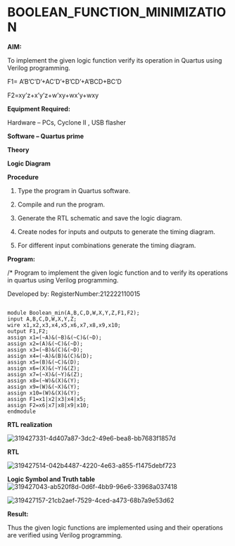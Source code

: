 # BOOLEAN_FUNCTION_MINIMIZATION

**AIM:**

To implement the given logic function verify its operation in Quartus using Verilog programming.

F1= A’B’C’D’+AC’D’+B’CD’+A’BCD+BC’D 

F2=xy’z+x’y’z+w’xy+wx’y+wxy

**Equipment Required:**

Hardware – PCs, Cyclone II , USB flasher

**Software – Quartus prime**

**Theory**

**Logic Diagram**

**Procedure**

1.	Type the program in Quartus software.

2.	Compile and run the program.

3.	Generate the RTL schematic and save the logic diagram.

4.	Create nodes for inputs and outputs to generate the timing diagram.

5.	For different input combinations generate the timing diagram.


**Program:**

/* Program to implement the given logic function and to verify its operations in quartus using Verilog programming. 

Developed by: RegisterNumber:212222110015

```

module Boolean_min(A,B,C,D,W,X,Y,Z,F1,F2);
input A,B,C,D,W,X,Y,Z;
wire x1,x2,x3,x4,x5,x6,x7,x8,x9,x10;
output F1,F2;
assign x1=(~A)&(~B)&(~C)&(~D);
assign x2=(A)&(~C)&(~D);
assign x3=(~B)&(C)&(~D);
assign x4=(~A)&(B)&(C)&(D);
assign x5=(B)&(~C)&(D);
assign x6=(X)&(~Y)&(Z);
assign x7=(~X)&(~Y)&(Z);
assign x8=(~W)&(X)&(Y);
assign x9=(W)&(~X)&(Y);
assign x10=(W)&(X)&(Y);
assign F1=x1|x2|x3|x4|x5;
assign F2=x6|x7|x8|x9|x10;
endmodule
```


**RTL realization**

![319427331-4d407a87-3dc2-49e6-bea8-bb7683f1857d](https://github.com/Kamali22004796/BOOLEAN_FUNCTION_MINIMIZATION/assets/120567837/234a4d32-e8e0-482f-abfb-794c634a8c37)


**RTL**

![319427514-042b4487-4220-4e63-a855-f1475debf723](https://github.com/Kamali22004796/BOOLEAN_FUNCTION_MINIMIZATION/assets/120567837/f225ede6-3a42-4b3e-8d14-7d8b83c6b334)


**Logic Symbol and Truth table**
![319427043-ab520f8d-0d6f-4bb9-96e6-33968a037418](https://github.com/Kamali22004796/BOOLEAN_FUNCTION_MINIMIZATION/assets/120567837/9d7cb692-3168-4d3e-96ed-d42ded9b3de2)


![319427157-21cb2aef-7529-4ced-a473-68b7a9e53d62](https://github.com/Kamali22004796/BOOLEAN_FUNCTION_MINIMIZATION/assets/120567837/b1e95cec-1fd1-4837-9e28-644504977e1b)



**Result:**

Thus the given logic functions are implemented using and their operations are verified using Verilog programming.

